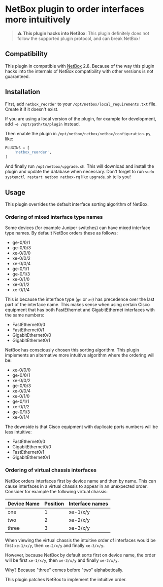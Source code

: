 # NetBox plugin to order interfaces more intuitively

> :warning: **This plugin hacks into NetBox**: This plugin definitely does not follow the supported plugin protocol, and can break NetBox!

## Compatibility

This plugin in compatible with [NetBox](https://netbox.readthedocs.org/) 2.8. Because of the way this plugin hacks into the internals of NetBox compatibility with other versions is not guaranteed.

## Installation

First, add `netbox_reorder` to your `/opt/netbox/local_requirements.txt` file. Create it if it doesn't exist.

If you are using a local version of the plugin, for example for development, add `-e /opt/path/to/plugin` instead.

Then enable the plugin in `/opt/netbox/netbox/netbox/configuration.py`, like:

```python
PLUGINS = [
    'netbox_reorder',
]
```

And finally run `/opt/netbox/upgrade.sh`. This will download and install the plugin and update the database when necessary. Don't forget to run `sudo systemctl restart netbox netbox-rq` like `upgrade.sh` tells you!

## Usage

This plugin overrides the default interface sorting algorithm of NetBox.

### Ordering of mixed interface type names

Some devices (for example Juniper switches) can have mixed interface type names. By default NetBox orders these as follows:

- ge-0/0/1
- ge-0/0/3
- xe-0/0/0
- xe-0/0/2
- xe-0/0/4
- ge-0/1/1
- ge-0/1/3
- xe-0/1/0
- xe-0/1/2
- xe-0/1/4

This is because the interface type (`ge` or `xe`) has precedence over the last part of the interface name. This makes sense when using certain Cisco equipment that has both FastEthernet and GigabitEthernet interfaces with the same numbers:

- FastEthernet0/0
- FastEthernet0/1
- GigabitEthernet0/0
- GigabitEthernet0/1

NetBox has consciously chosen this sorting algorithm. This plugin implements an alternative more intuitive algorithm where the ordering will be:

- xe-0/0/0
- ge-0/0/1
- xe-0/0/2
- ge-0/0/3
- xe-0/0/4
- xe-0/1/0
- ge-0/1/1
- xe-0/1/2
- ge-0/1/3
- xe-0/1/4

The downside is that Cisco equipment with duplicate ports numbers will be less intuitive:

- FastEthernet0/0
- GigabitEthernet0/0
- FastEthernet0/1
- GigabitEthernet0/1

### Ordering of virtual chassis interfaces

NetBox orders interfaces first by device name and then by name. This can cause interfaces in a virtual chassis to appear in an unexpected order. Consider for example the following virtual chassis:

| Device Name | Position | Interface names |
|-------------|----------|-----------------|
| one         | 1        | xe-1/x/y        |
| two         | 2        | xe-2/x/y        |
| three       | 3        | xe-3/x/y        |

When viewing the virtual chassis the intuitive order of interfaces would be first `xe-1/x/y`, then `xe-2/x/y` and finally `xe-3/x/y`.

However, because NetBox by default sorts first on device name, the order will be first `xe-1/x/y`, then `xe-3/x/y` and finally `xe-2/x/y`.

Why? Because "three" comes before "two" alphabetically.

This plugin patches NetBox to implement the intuitive order.
